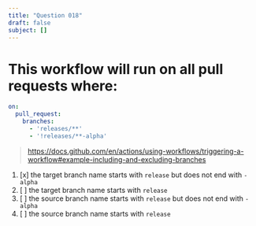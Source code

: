```yaml
---
title: "Question 018"
draft: false
subject: []
---
```


# This workflow will run on all pull requests where:
```yaml
on:
  pull_request:
    branches:
      - 'releases/**'
      - '!releases/**-alpha'
```
> https://docs.github.com/en/actions/using-workflows/triggering-a-workflow#example-including-and-excluding-branches
1. [x] the target branch name starts with `release` but does not end with `-alpha`
1. [ ] the target branch name starts with `release`
1. [ ] the source branch name starts with `release` but does not end with `-alpha`
1. [ ] the source branch name starts with `release`
